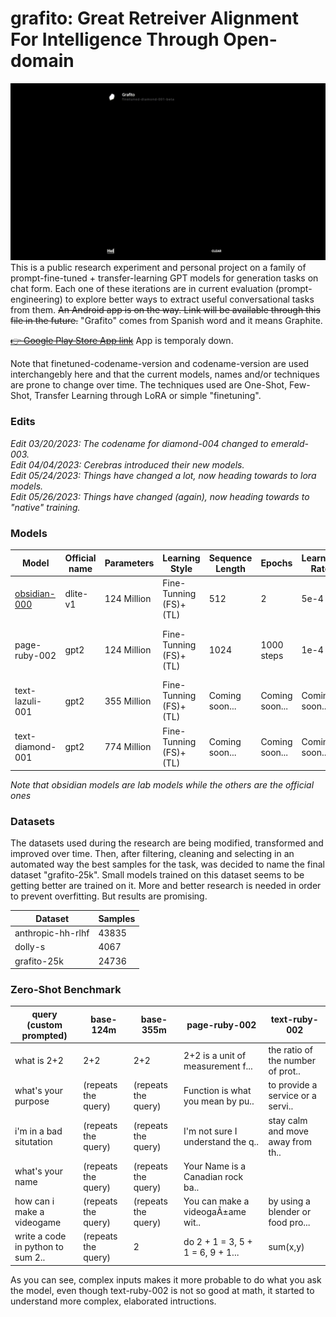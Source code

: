 # grafito: Great Retreiver Alignment For Intelligence Through Open-domain
![Alt Text](https://raw.githubusercontent.com/appvoid/grafito/1a5d76f45bb1ceb5ca012b6337072796df00c383/grafito.gif)
This is a public research experiment and personal project on a family of prompt-fine-tuned + transfer-learning GPT models for generation tasks on chat form. Each one of these iterations are in current evaluation (prompt-engineering) to explore better ways to extract useful conversational tasks from them. ~~An Android app is on the way. Link will be available through this file in the future.~~ "Grafito" comes from Spanish word and it means Graphite.


~~[👉 Google Play Store App link](https://play.google.com/store/apps/details?id=com.nohakcoffeeofficial.grafitoai)~~
App is temporaly down.

Note that finetuned-codename-version and codename-version are used interchangebly here and that the current models, names and/or techniques are prone to change over time. The techniques used are One-Shot, Few-Shot, Transfer Learning through LoRA or simple "finetuning".

### Edits
*Edit 03/20/2023: The codename for diamond-004 changed to emerald-003.*<br>
*Edit 04/04/2023: Cerebras introduced their new models.*<br>
*Edit 05/24/2023: Things have changed a lot, now heading towards to lora models.* <br>
*Edit 05/26/2023: Things have changed (again), now heading towards to "native" training.* 

### Models
| Model       |Official name | Parameters  |     Learning Style     | Sequence Length | Epochs           | Learning Rate         | Dataset           | Published |
| ----------- | -----------  | ----------- | ---------------------- | --------------- | ---------------- | --------------------- | ----------------- |---------- |
|[obsidian-000](https://huggingface.co/appvoid/obsidian-000)|dlite-v1|124 Million| Fine-Tunning (FS)+(TL)| 512                   | 2                 | 5e-4      | anthropic-hh-rlhf | 🟩 |
|page-ruby-002|gpt2          | 124 Million | Fine-Tunning (FS)+(TL) | 1024            | 1000 steps       | 1e-4                  |grafito-25k + Simple Wikipedia 2023| 🟧        |
|text-lazuli-001  |gpt2          | 355 Million | Fine-Tunning (FS)+(TL) | Coming soon...  | Coming soon...   | Coming soon...        | Coming soon...    | ⬛        |
|text-diamond-001 |gpt2          | 774 Million | Fine-Tunning (FS)+(TL) | Coming soon...  | Coming soon...   | Coming soon...        | Coming soon...    | ⬛        |

*Note that obsidian models are lab models while the others are the official ones*

### Datasets
The datasets used during the research are being modified, transformed and improved over time. Then, after filtering, cleaning and selecting in an automated way the best samples for the task, was decided to name the final dataset "grafito-25k". Small models trained on this dataset seems to be getting better are trained on it. More and better research is needed in order to prevent overfitting. But results are promising.

| Dataset           | Samples         |
| ----------------- | --------------- |
| anthropic-hh-rlhf | 43835           |
| dolly-s           | 4067            | 
| grafito-25k       | 24736           |

### Zero-Shot Benchmark

| query (custom prompted)           | base-124m                         | base-355m                         | page-ruby-002                     | text-ruby-002                     | 
| --------------------------------- | --------------------------------- | --------------------------------- | --------------------------------- | --------------------------------- |
| what is 2+2                       | 2+2                               | 2+2                               | 2+2 is a unit of measurement f... | the ratio of the number of prot.. |
| what's your purpose               | (repeats the query)               | (repeats the query)               | Function is what you mean by pu.. | to provide a service or a servi.. |
| i'm in a bad situtation           | (repeats the query)               | (repeats the query)               | I'm not sure I understand the q.. | stay calm and move away from th.. |
| what's your name                  | (repeats the query)               | (repeats the query)               | Your Name is a Canadian rock ba.. |                                   |
| how can i make a videogame        | (repeats the query)               | (repeats the query)               | You can make a videogaÃ±ame wit.. | by using a blender or food pro... |
| write a code in python to sum 2.. | (repeats the query)               | 2                                 | do 2 + 1 = 3, 5 + 1 = 6, 9 + 1... | sum(x,y)                          |

As you can see, complex inputs makes it more probable to do what you ask the model, even though text-ruby-002 is not so good at math, it started to understand more complex, elaborated intructions.












